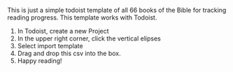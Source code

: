 This is just a simple todoist template of all 66 books of the Bible for tracking reading progress. This template works with Todoist.

1. In Todoist, create a new Project
1. In the upper right corner, click the vertical elipses
1. Select import template
1. Drag and drop this csv into the box.
1. Happy reading!